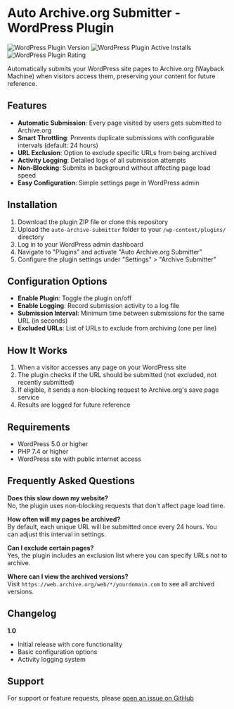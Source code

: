 # Auto Archive.org Submitter - WordPress Plugin

![WordPress Plugin Version](https://img.shields.io/wordpress/plugin/v/auto-archive-submitter) ![WordPress Plugin Active Installs](https://img.shields.io/wordpress/plugin/installs/auto-archive-submitter) ![WordPress Plugin Rating](https://img.shields.io/wordpress/plugin/rating/auto-archive-submitter)

Automatically submits your WordPress site pages to Archive.org (Wayback Machine) when visitors access them, preserving your content for future reference.

## Features

- **Automatic Submission**: Every page visited by users gets submitted to Archive.org
- **Smart Throttling**: Prevents duplicate submissions with configurable intervals (default: 24 hours)
- **URL Exclusion**: Option to exclude specific URLs from being archived
- **Activity Logging**: Detailed logs of all submission attempts
- **Non-Blocking**: Submits in background without affecting page load speed
- **Easy Configuration**: Simple settings page in WordPress admin

## Installation

1. Download the plugin ZIP file or clone this repository
2. Upload the `auto-archive-submitter` folder to your `/wp-content/plugins/` directory
3. Log in to your WordPress admin dashboard
4. Navigate to "Plugins" and activate "Auto Archive.org Submitter"
5. Configure the plugin settings under "Settings" > "Archive Submitter"

## Configuration Options

- **Enable Plugin**: Toggle the plugin on/off
- **Enable Logging**: Record submission activity to a log file
- **Submission Interval**: Minimum time between submissions for the same URL (in seconds)
- **Excluded URLs**: List of URLs to exclude from archiving (one per line)

## How It Works

1. When a visitor accesses any page on your WordPress site
2. The plugin checks if the URL should be submitted (not excluded, not recently submitted)
3. If eligible, it sends a non-blocking request to Archive.org's save page service
4. Results are logged for future reference

## Requirements

- WordPress 5.0 or higher
- PHP 7.4 or higher
- WordPress site with public internet access

## Frequently Asked Questions

**Does this slow down my website?**  
No, the plugin uses non-blocking requests that don't affect page load time.

**How often will my pages be archived?**  
By default, each unique URL will be submitted once every 24 hours. You can adjust this interval in settings.

**Can I exclude certain pages?**  
Yes, the plugin includes an exclusion list where you can specify URLs not to archive.

**Where can I view the archived versions?**  
Visit `https://web.archive.org/web/*/yourdomain.com` to see all archived versions.

## Changelog

**1.0**  
- Initial release with core functionality
- Basic configuration options
- Activity logging system

## Support

For support or feature requests, please [open an issue on GitHub](https://github.com/yourusername/auto-archive-submitter/issues)